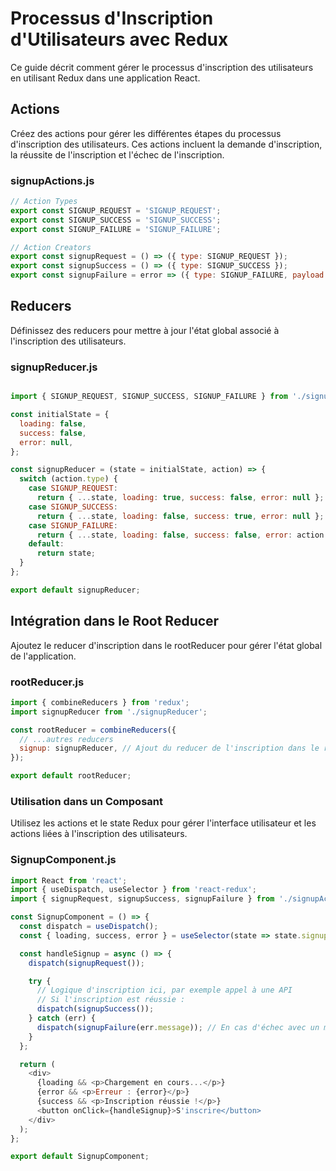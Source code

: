 # Processus d'Inscription d'Utilisateurs avec Redux

Ce guide décrit comment gérer le processus d'inscription des utilisateurs en utilisant Redux dans une application React.

## Actions

Créez des actions pour gérer les différentes étapes du processus d'inscription des utilisateurs. Ces actions incluent la demande d'inscription, la réussite de l'inscription et l'échec de l'inscription.

### signupActions.js

```javascript
// Action Types
export const SIGNUP_REQUEST = 'SIGNUP_REQUEST';
export const SIGNUP_SUCCESS = 'SIGNUP_SUCCESS';
export const SIGNUP_FAILURE = 'SIGNUP_FAILURE';

// Action Creators
export const signupRequest = () => ({ type: SIGNUP_REQUEST });
export const signupSuccess = () => ({ type: SIGNUP_SUCCESS });
export const signupFailure = error => ({ type: SIGNUP_FAILURE, payload: error });
```

## Reducers

Définissez des reducers pour mettre à jour l'état global associé à l'inscription des utilisateurs.

### signupReducer.js

```javascript

import { SIGNUP_REQUEST, SIGNUP_SUCCESS, SIGNUP_FAILURE } from './signupActions';

const initialState = {
  loading: false,
  success: false,
  error: null,
};

const signupReducer = (state = initialState, action) => {
  switch (action.type) {
    case SIGNUP_REQUEST:
      return { ...state, loading: true, success: false, error: null };
    case SIGNUP_SUCCESS:
      return { ...state, loading: false, success: true, error: null };
    case SIGNUP_FAILURE:
      return { ...state, loading: false, success: false, error: action.payload };
    default:
      return state;
  }
};

export default signupReducer;
```

## Intégration dans le Root Reducer

Ajoutez le reducer d'inscription dans le rootReducer pour gérer l'état global de l'application.

### rootReducer.js

```javascript
import { combineReducers } from 'redux';
import signupReducer from './signupReducer';

const rootReducer = combineReducers({
  // ...autres reducers
  signup: signupReducer, // Ajout du reducer de l'inscription dans le rootReducer
});

export default rootReducer;
```

### Utilisation dans un Composant

Utilisez les actions et le state Redux pour gérer l'interface utilisateur et les actions liées à l'inscription des utilisateurs.

### SignupComponent.js

```javascript
import React from 'react';
import { useDispatch, useSelector } from 'react-redux';
import { signupRequest, signupSuccess, signupFailure } from './signupActions'; // Import des actions

const SignupComponent = () => {
  const dispatch = useDispatch();
  const { loading, success, error } = useSelector(state => state.signup);

  const handleSignup = async () => {
    dispatch(signupRequest());

    try {
      // Logique d'inscription ici, par exemple appel à une API
      // Si l'inscription est réussie :
      dispatch(signupSuccess());
    } catch (err) {
      dispatch(signupFailure(err.message)); // En cas d'échec avec un message d'erreur
    }
  };

  return (
    <div>
      {loading && <p>Chargement en cours...</p>}
      {error && <p>Erreur : {error}</p>}
      {success && <p>Inscription réussie !</p>}
      <button onClick={handleSignup}>S'inscrire</button>
    </div>
  );
};

export default SignupComponent;
```
